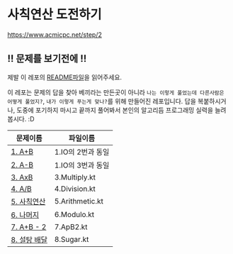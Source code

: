 # 사칙연산 도전하기

https://www.acmicpc.net/step/2

## :bangbang: 문제를 보기전에 :bangbang:
제발 이 레포의 [README파일](https://github.com/opnay/KotlinAlgorithm/blob/master/README.md)을 읽어주세요.

이 레포는 문제의 답을 찾아 베끼라는 만든곳이 아니라 `나는 이렇게 풀었는데 다른사람은 어떻게 풀었지?`, `내가 이렇게 푸는게 맞나?`를 위해 만들어진 레포입니다.
답을 복붙하시거나, 도중에 포기하지 마시고 끝까지 풀어봐서 본인의 알고리듬 프로그래밍 실력을 늘려봅시다. :D

| 문제이름                                               | 파일이름            |
| -------------------------------------------------- | --------------- |
| [1. A+B](https://www.acmicpc.net/problem/1000)     | 1.IO의 2번과 동일    |
| [2. A-B](https://www.acmicpc.net/problem/1001)     | 1.IO의 3번과 동일    |
| [3. AxB](https://www.acmicpc.net/problem/10998)    | 3.Multiply.kt   |
| [4. A/B](https://www.acmicpc.net/problem/1008)     | 4.Division.kt   |
| [5. 사칙연산](https://www.acmicpc.net/problem/10869)   | 5.Arithmetic.kt |
| [6. 나머지](https://www.acmicpc.net/problem/10430)    | 6.Modulo.kt     |
| [7. A+B - 2](https://www.acmicpc.net/problem/2558) | 7.ApB2.kt       |
| [8. 설탕 배달](https://www.acmicpc.net/problem/2839)   | 8.Sugar.kt      |
